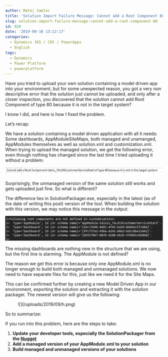 ```yaml
---
author: Matej Samler
title: 'Solution Import Failure Message: Cannot add a Root Component 80'
slug: solution-import-failure-message-cannot-add-a-root-component-80
id: 928
date: '2019-09-16 13:22:17'
categories:
  - Dynamics 365 / CDS / PowerApps
  - English
tags:
  - Dynamics
  - Power Platform
  - powerplatform
---
```


  
Have you tried to upload your own solution containing a model driven app into your environment, but for some unexpected reason, you got a very non descriptive error that the solution just cannot be uploaded, and only after a closer inspection, you discovered that the solution cannot add Root Component of type 80 because it is not in the target system?  

I know I did, and here is how I fixed the problem.

Let’s recap:  

We have a solution containing a model driven application with all it needs: Some dashboards, AppModuleSiteMaps, both managed and unamanged, AppModules themselves as well as solution.xml and customization.xml. When trying to upload the managed solution, we get the following error, even though nothing has changed since the last time I tried uploading it without a problem:

![](/uploads/2019/09/Annotation-2019-09-13-171250.png)

Surprisingly, the unmanaged version of the same solution still works and gets uploaded just fine. So what is different?  

The difference lies in SolutionPackager.exe, especially in the latest (as of the date of writing this post) version of the tool. When building the solution with this version, we may notice this message in the output:  

![](/uploads/2019/09/MicrosoftTeams-image-11-1024x162.png)

The missing dashboards are nothing new in the structure that we are using, but the first line is alarming. The AppModule is not defined?  

The reason we get this error is because only one AppModule.xml is no longer enough to build both managed and unmanaged solutions. We now need to have separate files for this, just like we need it for the Site Maps.  

This can be confirmed further by creating a new Model Driven App in our environment, exporting the solution and extracting it with the solution packager. The newest version will give us the following:  

<figure class="wp-block-image is-resized">![](/uploads/2019/09/h.png)</figure>

So to summarize:  

If you run into this problem, here are the steps to take:

1.  **Update your developer tools, especially the SolutionPackager from the [Nugget](https://docs.microsoft.com/en-us/dynamics365/customer-engagement/developer/download-tools-nuget)**
2.  **Add a managed version of your AppModule.xml to your solution**
3.  **Build managed and unmanaged versions of your solutions**